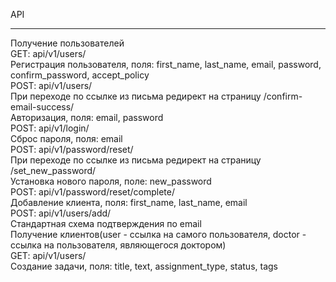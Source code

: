 API

---

Получение пользователей  
GET: api/v1/users/  
Регистрация пользователя, поля: first_name, last_name, email, password, confirm_password, accept_policy  
POST: api/v1/users/  
При переходе по ссылке из письма редирект на страницу /confirm-email-success/  
Авторизация, поля: email, password  
POST: api/v1/login/  
Сброс пароля, поля: email  
POST: api/v1/password/reset/  
При переходе по ссылке из письма редирект на страницу /set_new_password/  
Установка нового пароля, поле: new_password  
POST: api/v1/password/reset/complete/  
Добавление клиента, поля: first_name, last_name, email  
POST: api/v1/users/add/  
Стандартная схема подтверждения по email  
Получение клиентов(user - ссылка на самого пользователя, doctor - ссылка на пользователя, являющегося доктором)  
GET: api/v1/users/  
Создание задачи, поля: title, text, assignment_type, status, tags  